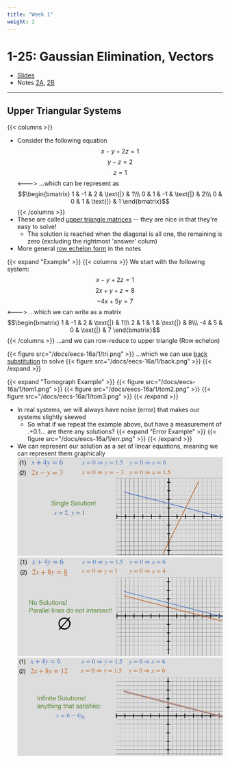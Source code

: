 ```yaml
---
title: "Week 1"
weight: 2
---
```


# 1-25: Gaussian Elimination, Vectors

- [Slides](https://eecs16a.org/lecture/Lecture1A_Slides.pdf)
- Notes [2A](https://eecs16a.org/lecture/Note2A.pdf), [2B](https://eecs16a.org/lecture/Note2B.pdf)

---

## Upper Triangular Systems

{{< columns >}}<!-- mathjax fix -->
- Consider the following equation
$$x-y+2z=1$$
$$y-z=2$$
$$z=1$$
<---><!-- mathjax fix -->
...which can be represent as
$$\begin{bmatrix} 
    1 & -1 & 2 & \text{|} & 1\\\ 
    0 & 1 & -1 & \text{|} & 2\\\ 
    0 & 0 & 1 & \text{|} & 1
\end{bmatrix}$$
{{< /columns >}}
- These are called [upper triangle matrices](https://en.wikipedia.org/wiki/Triangular_matrix) -- they are nice in that they're easy to solve!
    - The solution is reached when the diagonal is all one, the remaining is zero (excluding the rightmost 'answer' colum)
- More general [row echelon form](https://en.wikipedia.org/wiki/Row_echelon_form) in the notes

{{< expand "Example" >}}<!-- mathjax fix -->
{{< columns >}}<!-- mathjax fix -->
We start with the following system:
$$x-y+2z=1$$
$$2x+y+z=8$$
$$-4x+5y = 7$$
<---><!-- mathjax fix -->
...which we can write as a matrix
$$\begin{bmatrix} 
    1 & -1 & 2 & \text{|} & 1\\\ 
    2 & 1 & 1 & \text{|} & 8\\\ 
    -4 & 5 & 0 & \text{|} & 7
\end{bmatrix}$$
{{< /columns >}}
...and we can row-reduce to upper triangle (Row echelon)
<!-- - add .$-2 (1)$ to row two and .$4 (1)$ to row three 
$$\begin{bmatrix} 
    1 & -1 & 2 & \text{|} & 1\\\ 
    2-(2\cdot 1) & 1-(2\cdot -1) & 1-(2\cdot 2) & \text{|} & 8-(2\cdot 1)\\\ 
    0 & 1 & 8 & \text{|} & 11
\end{bmatrix}$$-->
{{< figure  src="/docs/eecs-16a/1/tri.png" >}}
...which we can use [back substitution](https://en.wikipedia.org/wiki/Triangular_matrix#Forward_and_back_substitution) to solve
{{< figure  src="/docs/eecs-16a/1/back.png" >}}
{{< /expand >}}

{{< expand "Tomograph Example" >}}
{{< figure  src="/docs/eecs-16a/1/tom1.png" >}}
{{< figure  src="/docs/eecs-16a/1/tom2.png" >}}
{{< figure  src="/docs/eecs-16a/1/tom3.png" >}}
{{< /expand >}}
- In real systems, we will always have noise (error) that makes our systems slightly skewed
    - So what if we repeat the example above, but have a measurement of .$+0.1$... are there any solutions?
    {{< expand "Error Example" >}}
{{< figure  src="/docs/eecs-16a/1/err.png" >}}
    {{< /expand >}}
- We can represent our solution as a set of linear equations, meaning we can represent them graphically
    ![](/docs/eecs-16a/1/single.png)
    ![](/docs/eecs-16a/1/no-sol.png)
    ![](/docs/eecs-16a/1/inf.png)




